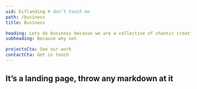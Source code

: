 ```yaml
---
uid: biflanding # don’t touch me
path: /business
title: Business

heading: Lets do business because we are a collective of chaotic creatives using technology to make people thinking face emoji. We have been working in this space for hundreds of thousands of years.
subheading: Because why not

projectsCta: See our work
contactCta: Get in touch
---
```


## It’s a landing page, throw any markdown at it
